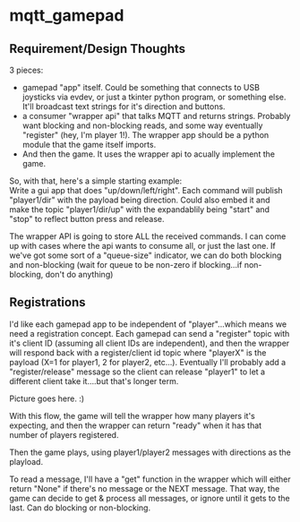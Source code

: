 # mqtt_gamepad
## Requirement/Design Thoughts
3 pieces:
* gamepad "app" itself.  Could be something that connects to USB joysticks via evdev, or just a tkinter python program, or something else.  It'll broadcast text strings for it's direction and buttons.
* a consumer "wrapper api" that talks MQTT and returns strings.  Probably want blocking and non-blocking reads, and some way eventually "register" (hey, I'm player 1!). The wrapper app should be a python module that the game itself imports.
* And then the game.  It uses the wrapper api to acually implement the game.

So, with that, here's a simple starting example:  
Write a gui app that does "up/down/left/right".  Each command will publish "player1/dir" with the payload being direction.  Could also embed it and make the topic "player1/dir/up" with the expandablily being "start" and "stop" to reflect button press and release.

The wrapper API is going to store ALL the received commands.  I can come up with cases where the api wants to consume all, or just the last one.  If we've got some sort of a "queue-size" indicator, we can do both blocking and non-blocking (wait for queue to be non-zero if blocking...if non-blocking, don't do anything)

## Registrations
I'd like each gamepad app to be independent of "player"...which means we need a registration concept.  Each gamepad can send a "register" topic with it's client ID (assuming all client IDs are independent), and then the wrapper will respond back with a register/client id topic where "playerX" is the payload (X=1 for player1, 2 for player2, etc...).  Eventually I'll probably add a "register/release" message so the client can release "player1" to let a different client take it....but that's longer term.
 
Picture goes here.  :)

With this flow, the game will tell the wrapper how many players it's expecting, and then the wrapper can return "ready" when it has that number of players registered.

Then the game plays, using player1/player2 messages with directions as the playload.

To read a message, I'll have a "get" function in the wrapper which will either return "None" if there's no message or the NEXT message.  That way, the game can decide to get & process all messages, or ignore until it gets to the last.  Can do blocking or non-blocking.
